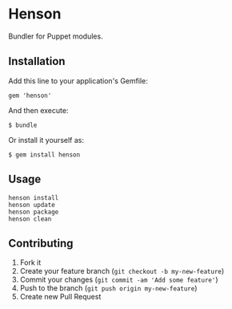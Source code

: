 # Henson

Bundler for Puppet modules.

## Installation

Add this line to your application's Gemfile:

    gem 'henson'

And then execute:

    $ bundle

Or install it yourself as:

    $ gem install henson

## Usage

```
henson install
henson update
henson package
henson clean
```

## Contributing

1. Fork it
2. Create your feature branch (`git checkout -b my-new-feature`)
3. Commit your changes (`git commit -am 'Add some feature'`)
4. Push to the branch (`git push origin my-new-feature`)
5. Create new Pull Request
